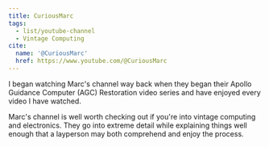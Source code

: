 ```yaml
---
title: CuriousMarc
tags:
  - list/youtube-channel
  - Vintage Computing
cite:
  name: '@CuriousMarc'
  href: https://www.youtube.com/@CuriousMarc
---
```


I began watching Marc's channel way back when they began their Apollo Guidance Computer (AGC) Restoration video series and have enjoyed every video I have watched.

Marc's channel is well worth checking out if you're into vintage computing and electronics. They go into extreme detail while explaining things well enough that a layperson may both comprehend and enjoy the process.
